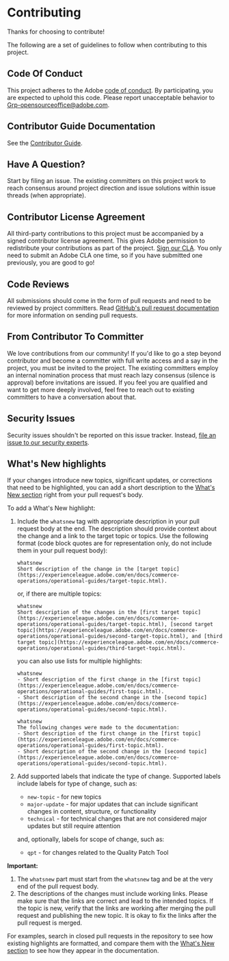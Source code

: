 # Contributing

Thanks for choosing to contribute!

The following are a set of guidelines to follow when contributing to this project.

## Code Of Conduct

This project adheres to the Adobe [code of conduct](code-of-conduct.md). By participating,
you are expected to uphold this code. Please report unacceptable behavior to
[Grp-opensourceoffice@adobe.com](mailto:Grp-opensourceoffice@adobe.com).

## Contributor Guide Documentation

See the [Contributor Guide](https://experienceleague.adobe.com/docs/contributor/contributor-guide/introduction.html).

## Have A Question?

Start by filing an issue. The existing committers on this project work to reach
consensus around project direction and issue solutions within issue threads
(when appropriate).

## Contributor License Agreement

All third-party contributions to this project must be accompanied by a signed contributor
license agreement. This gives Adobe permission to redistribute your contributions
as part of the project. [Sign our CLA](http://opensource.adobe.com/cla.html). You
only need to submit an Adobe CLA one time, so if you have submitted one previously,
you are good to go!

## Code Reviews

All submissions should come in the form of pull requests and need to be reviewed
by project committers. Read [GitHub's pull request documentation](https://help.github.com/articles/about-pull-requests/)
for more information on sending pull requests.

<!--
Lastly, please follow the [pull request template](PULL_REQUEST_TEMPLATE.md) when
submitting a pull request!
-->

## From Contributor To Committer

We love contributions from our community! If you'd like to go a step beyond contributor
and become a committer with full write access and a say in the project, you must
be invited to the project. The existing committers employ an internal nomination
process that must reach lazy consensus (silence is approval) before invitations
are issued. If you feel you are qualified and want to get more deeply involved,
feel free to reach out to existing committers to have a conversation about that.

## Security Issues

Security issues shouldn't be reported on this issue tracker. Instead, [file an issue to our security experts](https://helpx.adobe.com/security/alertus.html).

## What's New highlights

If your changes introduce new topics, significant updates, or corrections that need to be highlighted, you can add a short description to the [What's New section](https://experienceleague.adobe.com/en/docs/commerce-operations/operational-guides/home#whats-new) right from your pull request's body.

To add a What's New highlight:

1. Include the `whatsnew` tag with appropriate description in your pull request body at the end. The description should provide context about the change and a link to the target topic or topics. Use the following format (code block quotes are for representation only, do not include them in your pull request body):

   ```text
   whatsnew
   Short description of the change in the [target topic](https://experienceleague.adobe.com/en/docs/commerce-operations/operational-guides/target-topic.html).
   ```

   or, if there are multiple topics:

   ```text
   whatsnew
   Short description of the changes in the [first target topic](https://experienceleague.adobe.com/en/docs/commerce-operations/operational-guides/target-topic.html), [second target topic](https://experienceleague.adobe.com/en/docs/commerce-operations/operational-guides/second-target-topic.html), and [third target topic](https://experienceleague.adobe.com/en/docs/commerce-operations/operational-guides/third-target-topic.html).
   ```

   you can also use lists for multiple highlights:

   ```text
   whatsnew
   - Short description of the first change in the [first topic](https://experienceleague.adobe.com/en/docs/commerce-operations/operational-guides/first-topic.html).
   - Short description of the second change in the [second topic](https://experienceleague.adobe.com/en/docs/commerce-operations/operational-guides/second-topic.html).
   ```

   ```text
   whatsnew
   The following changes were made to the documentation:
   - Short description of the first change in the [first topic](https://experienceleague.adobe.com/en/docs/commerce-operations/operational-guides/first-topic.html).
   - Short description of the second change in the [second topic](https://experienceleague.adobe.com/en/docs/commerce-operations/operational-guides/second-topic.html).
   ```

1. Add supported labels that indicate the type of change. Supported labels include labels for type of change, such as:

   - `new-topic` - for new topics
   - `major-update` - for major updates that can include significant changes in content, structure, or functionality
   - `technical` - for technical changes that are not considered major updates but still require attention

   and, optionally, labels for scope of change, such as:

   - `qpt` - for changes related to the Quality Patch Tool

**Important:**

1. The `whatsnew` part must start from the `whatsnew` tag and be at the very end of the pull request body.
1. The descriptions of the changes must include working links. Please make sure that the links are correct and lead to the intended topics. If the topic is new, verify that the links are working after merging the pull request and publishing the new topic. It is okay to fix the links after the pull request is merged.

For examples, search in closed pull requests in the repository to see how existing highlights are formatted, and compare them with the [What's New section](https://experienceleague.adobe.com/en/docs/commerce-operations/operational-guides/home#whats-new) to see how they appear in the documentation.
